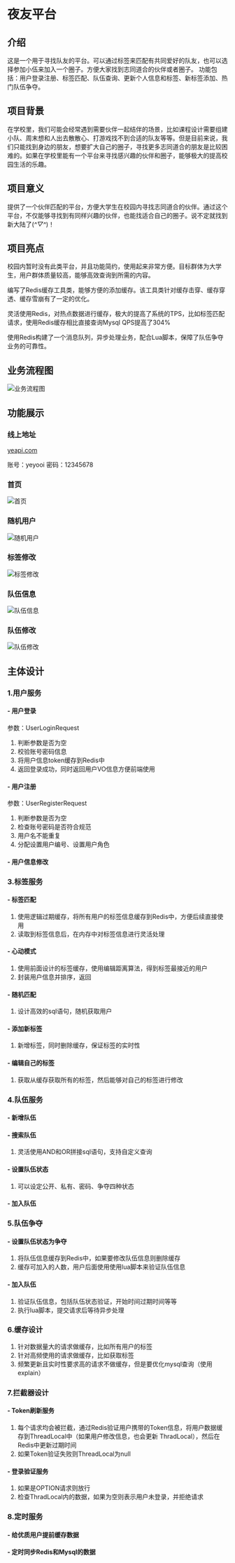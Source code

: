 # 夜友平台

## 介绍
这是一个用于寻找队友的平台。可以通过标签来匹配有共同爱好的队友，也可以选择参加小伍来加入一个圈子。方便大家找到志同道合的伙伴或者圈子。
功能包括：用户登录注册、标签匹配、队伍查询、更新个人信息和标签、新标签添加、热门队伍争夺。
## 项目背景
在学校里，我们可能会经常遇到需要伙伴一起结伴的场景，比如课程设计需要组建小队、周末想和人出去散散心、打游戏找不到合适的队友等等。但是目前来说，我们只能找到身边的朋友，想要扩大自己的圈子，寻找更多志同道合的朋友是比较困难的。如果在学校里能有一个平台来寻找感兴趣的伙伴和圈子，能够极大的提高校园生活的乐趣。
## 项目意义
提供了一个伙伴匹配的平台，方便大学生在校园内寻找志同道合的伙伴。通过这个平台，不仅能够寻找到有同样兴趣的伙伴，也能找适合自己的圈子。说不定就找到新大陆了(*^▽^*)！
## 项目亮点

校园内暂时没有此类平台，并且功能简约，使用起来非常方便。目标群体为大学生，用户群体质量较高，能够高效查询到所需的内容。

编写了Redis缓存工具类，能够方便的添加缓存。该工具类针对缓存击穿、缓存穿透、缓存雪崩有了一定的优化。

灵活使用Redis，对热点数据进行缓存，极大的提高了系统的TPS，比如标签匹配请求，使用Redis缓存相比直接查询Mysql QPS提高了304%

使用Redis构建了一个消息队列，异步处理业务，配合Lua脚本，保障了队伍争夺业务的可靠性。

## 业务流程图
![业务流程图](./img/FrameDiagram.jpg)
## 功能展示
### 线上地址
[yeapi.com](http://yeapi.top/yeyou)

账号：yeyooi
密码：12345678
### 首页
![首页](./img/home.png)
### 随机用户
![随机用户](./img/home_random.png)
### 标签修改
![标签修改](./img/myTags.png)
### 队伍信息
![队伍信息](./img/team.png)
### 队伍修改
![队伍修改](./img/editTeam.png)

## 主体设计
### 1.用户服务
#### - 用户登录
参数：UserLoginRequest
1. 判断参数是否为空
2. 校验账号密码信息
3. 将用户信息token缓存到Redis中
4. 返回登录成功，同时返回用户VO信息方便前端使用
#### - 用户注册
参数：UserRegisterRequest
1. 判断参数是否为空
2. 检查账号密码是否符合规范
3. 用户名不能重复
4. 分配设置用户编号、设置用户角色
#### - 用户信息修改
### 3.标签服务
#### - 标签匹配
1. 使用逻辑过期缓存，将所有用户的标签信息缓存到Redis中，方便后续直接使用
2. 读取到标签信息后，在内存中对标签信息进行灵活处理
#### - 心动模式
1. 使用前面设计的标签缓存，使用编辑距离算法，得到标签最接近的用户
2. 封装用户信息并排序，返回
#### - 随机匹配
1. 设计高效的sql语句，随机获取用户
#### - 添加新标签
1. 新增标签，同时删除缓存，保证标签的实时性
#### - 编辑自己的标签
1. 获取从缓存获取所有的标签，然后能够对自己的标签进行修改
### 4.队伍服务
#### - 新增队伍
#### - 搜索队伍
1. 灵活使用AND和OR拼接sql语句，支持自定义查询
#### - 设置队伍状态
1. 可以设定公开、私有、密码、争夺四种状态
#### - 加入队伍
### 5.队伍争夺
#### - 设置队伍状态为争夺
1. 将队伍信息缓存到Redis中，如果要修改队伍信息则删除缓存
2. 缓存可加入的人数，用户后面使用使用lua脚本来验证队伍信息
#### - 加入队伍
1. 验证队伍信息，包括队伍状态验证，开始时间过期时间等等
2. 执行lua脚本，提交请求后等待异步处理
### 6.缓存设计
1. 针对数据量大的请求做缓存，比如所有用户的标签
2. 针对高频使用的请求做缓存，比如获取标签
3. 频繁更新且实时性要求高的请求不做缓存，但是要优化mysql查询（使用explain）
### 7.拦截器设计
#### - Token刷新服务
1. 每个请求均会被拦截，通过Redis验证用户携带的Token信息，将用户数据缓存到ThreadLocal中（如果用户修改信息，也会更新
ThradLocal），然后在Redis中更新过期时间
2. 如果Token验证失败则ThreadLocal为null
#### - 登录验证服务
1. 如果是OPTION请求则放行
2. 检查ThradLocal内的数据，如果为空则表示用户未登录，并拒绝请求
### 8.定时服务
#### - 给优质用户提前缓存数据
#### - 定时同步Redis和Mysql的数据
